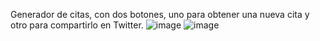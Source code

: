 Generador de citas, con dos botones, uno para obtener una nueva cita y otro para compartirlo en Twitter.
![image](https://github.com/KiwiGin/quoteG/assets/121894859/f246883f-488b-4a7c-aaf6-1fa0a2193fb3)
![image](https://github.com/KiwiGin/quoteG/assets/121894859/b02645ec-fc7f-4b02-acab-f236bf28f74d)
